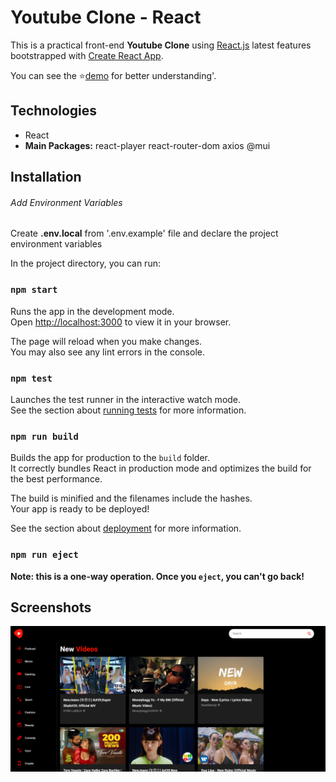 # Youtube Clone - React

This is a practical front-end **Youtube Clone** using [React.js](https://reactjs.org//) latest features bootstrapped with [Create React App](https://github.com/facebook/create-react-app).

You can see the ⭐[demo](https://maxjn-netflix-clone.vercel.app/) for better understanding'.

## Technologies

- React
- **Main Packages:** react-player react-router-dom axios @mui



## Installation

###### Add Environment Variables

Create **.env.local** from '.env.example' file and declare the project environment variables

In the project directory, you can run:

### `npm start`

Runs the app in the development mode.\
Open [http://localhost:3000](http://localhost:3000) to view it in your browser.

The page will reload when you make changes.\
You may also see any lint errors in the console.

### `npm test`

Launches the test runner in the interactive watch mode.\
See the section about [running tests](https://facebook.github.io/create-react-app/docs/running-tests) for more information.

### `npm run build`

Builds the app for production to the `build` folder.\
It correctly bundles React in production mode and optimizes the build for the best performance.

The build is minified and the filenames include the hashes.\
Your app is ready to be deployed!

See the section about [deployment](https://facebook.github.io/create-react-app/docs/deployment) for more information.

### `npm run eject`

**Note: this is a one-way operation. Once you `eject`, you can't go back!**

## Screenshots

![Cover](./public/cover.png)